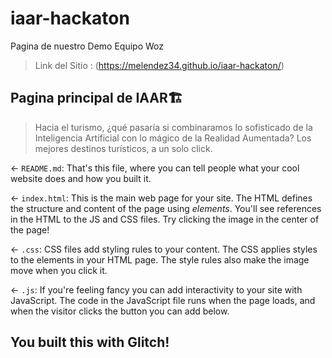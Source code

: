 # iaar-hackaton
Pagina de nuestro Demo Equipo Woz

> Link del Sitio : (https://melendez34.github.io/iaar-hackaton/)

## Pagina principal de IAAR🏗️

> Hacia el turismo, ¿qué pasaría si combinaramos lo sofisticado de la Inteligencia Artificial con lo mágico de la Realidad Aumentada? Los mejores destinos turísticos, a un solo click.

← `README.md`: That's this file, where you can tell people what your cool website does and how you built it.

← `index.html`: This is the main web page for your site. The HTML defines the structure and content of the page using _elements_. You'll see references in the HTML to the JS and CSS files. Try clicking the image in the center of the page!

← `.css`: CSS files add styling rules to your content. The CSS applies styles to the elements in your HTML page. The style rules also make the image move when you click it.

← `.js`: If you're feeling fancy you can add interactivity to your site with JavaScript. The code in the JavaScript file runs when the page loads, and when the visitor clicks the button you can add below.

## You built this with Glitch!
